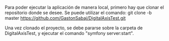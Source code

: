 Para poder ejecutar la aplicación de manera local, primero hay que clonar el repositorio donde se desee. Se puede utilizar el comando:
git clone -b master https://github.com/GastonSabaj/DigitalAxisTest.git

Una vez clonado el proyecto, se debe pararse sobre la carpeta de DigitalAxisTest, y ejecutar el comando "symfony server:start".
